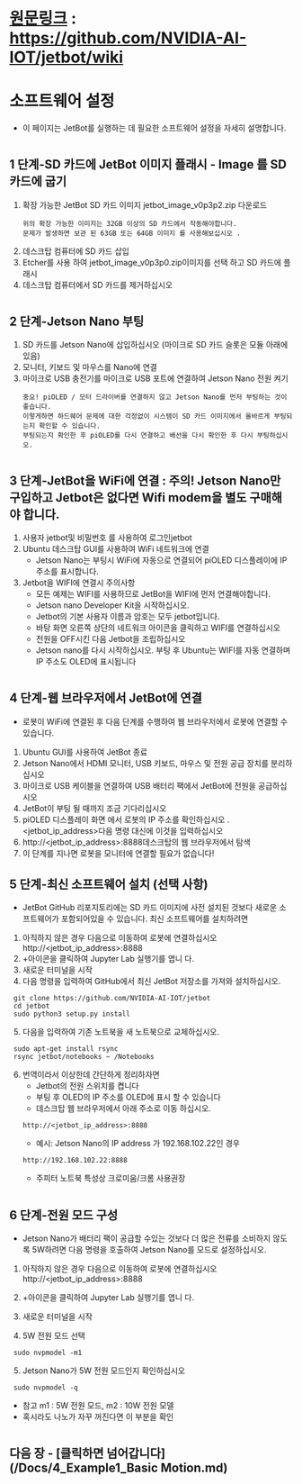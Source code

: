  # [원문링크](https://github.com/NVIDIA-AI-IOT/jetbot/wiki) : https://github.com/NVIDIA-AI-IOT/jetbot/wiki

 # 소프트웨어 설정
  - 이 페이지는 JetBot를 실행하는 데 필요한 소프트웨어 설정을 자세히 설명합니다.
  # 
  ## 1 단계-SD 카드에 JetBot 이미지 플래시 - Image 를 SD카드에 굽기
   1. 확장 가능한 JetBot SD 카드 이미지 jetbot_image_v0p3p2.zip 다운로드
        ```
        위의 확장 가능한 이미지는 32GB 이상의 SD 카드에서 작동해야합니다. 
        문제가 발생하면 보관 된 63GB 또는 64GB 이미지 를 사용해보십시오 .
        ```
   2. 데스크탑 컴퓨터에 SD 카드 삽입
   3. Etcher를 사용 하여 jetbot_image_v0p3p0.zip이미지를 선택 하고 SD 카드에 플래시
   4. 데스크탑 컴퓨터에서 SD 카드를 제거하십시오
  # 
  ## 2 단계-Jetson Nano 부팅
   1. SD 카드를 Jetson Nano에 삽입하십시오 (마이크로 SD 카드 슬롯은 모듈 아래에 있음)
   2. 모니터, 키보드 및 마우스를 Nano에 연결
   3. 마이크로 USB 충전기를 마이크로 USB 포트에 연결하여 Jetson Nano 전원 켜기
        ```
        중요! piOLED / 모터 드라이버를 연결하지 않고 Jetson Nano를 먼저 부팅하는 것이 좋습니다. 
        이렇게하면 하드웨어 문제에 대한 걱정없이 시스템이 SD 카드 이미지에서 올바르게 부팅되는지 확인할 수 있습니다. 
        부팅되는지 확인한 후 piOLED를 다시 연결하고 배선을 다시 확인한 후 다시 부팅하십시오.
        ```
  #      
  ## 3 단계-JetBot을 WiFi에 연결 : 주의! Jetson Nano만 구입하고 Jetbot은 없다면 Wifi modem을 별도 구매해야 합니다.
   1. 사용자 jetbot및 비밀번호 를 사용하여 로그인jetbot
   2. Ubuntu 데스크탑 GUI를 사용하여 WiFi 네트워크에 연결
      - Jetson Nano는 부팅시 WiFi에 자동으로 연결되어 piOLED 디스플레이에 IP 주소를 표시합니다.
   3. Jetbot을 WIFI에 연결시 주의사항
      - 모든 예제는 WIFI를 사용하므로 JetBot을 WIFI에 먼저 연결해야합니다.
      - Jetson nano Developer Kit을 시작하십시오. 
      - Jetbot의 기본 사용자 이름과 암호는 모두 jetbot입니다.
      - 바탕 화면 오른쪽 상단의 네트워크 아이콘을 클릭하고 WIFI를 연결하십시오
      - 전원을 OFF시킨 다음 Jetbot을 조립하십시오
      - Jetson nano를 다시 시작하십시오. 부팅 후 Ubuntu는 WIFI를 자동 연결하며 IP 주소도 OLED에 표시됩니다
      
  # 
  ## 4 단계-웹 브라우저에서 JetBot에 연결
  - 로봇이 WiFi에 연결된 후 다음 단계를 수행하여 웹 브라우저에서 로봇에 연결할 수 있습니다.
   1. Ubuntu GUI를 사용하여 JetBot 종료
   2. Jetson Nano에서 HDMI 모니터, USB 키보드, 마우스 및 전원 공급 장치를 분리하십시오
   3. 마이크로 USB 케이블을 연결하여 USB 배터리 팩에서 JetBot에 전원을 공급하십시오
   4. JetBot이 부팅 될 때까지 조금 기다리십시오
   5. piOLED 디스플레이 화면 에서 로봇의 IP 주소를 확인하십시오 . <jetbot_ip_address>다음 명령 대신에 이것을 입력하십시오
   6. http://<jetbot_ip_address>:8888데스크탑의 웹 브라우저에서 탐색
   7. 이 단계를 지나면 로봇을 모니터에 연결할 필요가 없습니다!
  ## 5 단계-최신 소프트웨어 설치 (선택 사항)
  - JetBot GitHub 리포지토리에는 SD 카드 이미지에 사전 설치된 것보다 새로운 소프트웨어가 포함되어있을 수 있습니다. 최신 소프트웨어를 설치하려면
  1. 아직하지 않은 경우 다음으로 이동하여 로봇에 연결하십시오 http://<jetbot_ip_address>:8888
  2. +아이콘을 클릭하여 Jupyter Lab 실행기를 엽니 다.
  3. 새로운 터미널을 시작
  4. 다음 명령을 입력하여 GitHub에서 최신 JetBot 저장소를 가져와 설치하십시오.
   ```
    git clone https://github.com/NVIDIA-AI-IOT/jetbot
    cd jetbot
    sudo python3 setup.py install
   ```
  5. 다음을 입력하여 기존 노트북을 새 노트북으로 교체하십시오.
   ```
    sudo apt-get install rsync
    rsync jetbot/notebooks ~ /Notebooks
   ```
   6. 번역이라서 이상한데 간단하게 정리하자면
      - Jetbot의 전원 스위치를 켭니다
      - 부팅 후 OLED의 IP 주소를 OLED에 표시 할 수 있습니다
      - 데스크탑 웹 브라우저에서 아래 주소로 이동 하십시오.
      ```
      http://<jetbot_ip_address>:8888
      ```
      - 예시: Jetson Nano의 IP address 가 192.168.102.22인 경우
      ```
      http://192.168.102.22:8888
      ```
      - 주피터 노트북 특성상 크로미움/크롬 사용권장 
  # 
  ## 6 단계-전원 모드 구성
  - Jetson Nano가 배터리 팩이 공급할 수있는 것보다 더 많은 전류를 소비하지 않도록 5W하려면 다음 명령을 호출하여 Jetson Nano를 모드로 설정하십시오.
   1. 아직하지 않은 경우 다음으로 이동하여 로봇에 연결하십시오 http://<jetbot_ip_address>:8888

   2. +아이콘을 클릭하여 Jupyter Lab 실행기를 엽니 다.

   3. 새로운 터미널을 시작

   4. 5W 전원 모드 선택
   ```
    sudo nvpmodel -m1
   ```
   5. Jetson Nano가 5W 전원 모드인지 확인하십시오
   ```
    sudo nvpmodel -q
   ```
   - 참고 m1 : 5W 전원 모드, m2 : 10W 전원 모델
   - 혹시라도 나노가 자꾸 꺼진다면 이 부분을 확인
 # 
 ## 다음 장 - [클릭하면 넘어갑니다](/Docs/4_Example1_Basic Motion.md)
   
